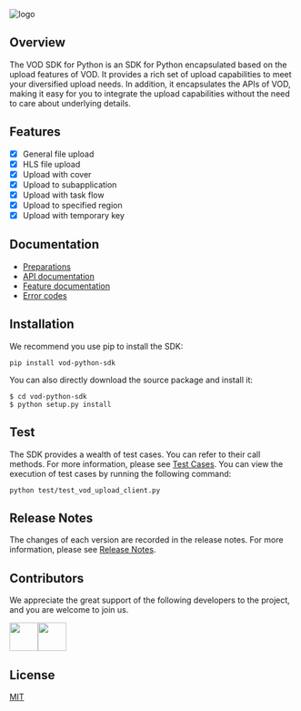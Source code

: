 ![logo](https://main.qcloudimg.com/raw/12385825bfd6cfa081c08585acf5c899.jpg)
## Overview
The VOD SDK for Python is an SDK for Python encapsulated based on the upload features of VOD. It provides a rich set of upload capabilities to meet your diversified upload needs. In addition, it encapsulates the APIs of VOD, making it easy for you to integrate the upload capabilities without the need to care about underlying details.

## Features
* [x] General file upload
* [x] HLS file upload
* [x] Upload with cover
* [x] Upload to subapplication
* [x] Upload with task flow
* [x] Upload to specified region
* [x] Upload with temporary key

## Documentation
- [Preparations](https://intl.cloud.tencent.com/document/product/266/33912)
- [API documentation](https://intl.cloud.tencent.com/document/product/266/33917)
- [Feature documentation](https://intl.cloud.tencent.com/document/product/266/33917)
- [Error codes](https://intl.cloud.tencent.com/document/product/266/33917)

## Installation
We recommend you use pip to install the SDK:
```
pip install vod-python-sdk
```
You can also directly download the source package and install it:
```
$ cd vod-python-sdk
$ python setup.py install
```

## Test
The SDK provides a wealth of test cases. You can refer to their call methods. For more information, please see [Test Cases](https://github.com/tencentyun/vod-python-sdk/blob/master/test/test_vod_upload_client.py).
You can view the execution of test cases by running the following command:
```
python test/test_vod_upload_client.py
```

## Release Notes
The changes of each version are recorded in the release notes. For more information, please see [Release Notes](https://github.com/tencentyun/vod-python-sdk/releases).

## Contributors
We appreciate the great support of the following developers to the project, and you are welcome to join us.

<a href="https://github.com/xujianguo"><img width=50 height=50 src="https://avatars1.githubusercontent.com/u/7297536?s=60&v=4" /></a><a href="https://github.com/soulhdb"><img width=50 height=50 src="https://avatars3.githubusercontent.com/u/5770953?s=60&v=4" /></a>

## License
[MIT](https://github.com/tencentyun/vod-python-sdk/blob/master/LICENSE)
